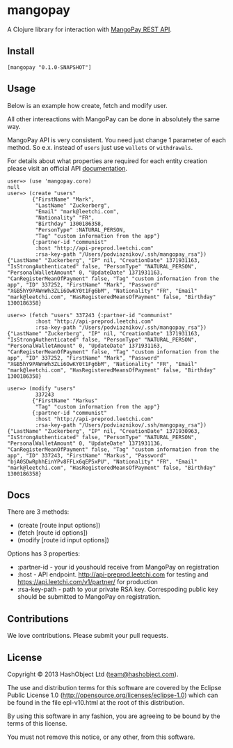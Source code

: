 # mangopay

A Clojure library for interaction with [MangoPay REST API](http://www.mangopay.com/overview/).


## Install

```shell
[mangopay "0.1.0-SNAPSHOT"]
```

## Usage

Below is an example how create, fetch and modify user.

All other intereactions with MangoPay can be done in absolutely the same way.

MangoPay API is very consistent. You need just change 1 parameter of each method. So e.x.
instead of `users` just use `wallets` or `withdrawals`.

For details about what properties are required for each entity creation please visit
an official API [documentation](http://www.mangopay.com/api-references/).


```shell
user=> (use 'mangopay.core)
null
user=> (create "users"
        {"FirstName" "Mark",
         "LastName" "Zuckerberg",
         "Email" "mark@leetchi.com",
         "Nationality" "FR",
         "Birthday" 1300186358,
         "PersonType" :NATURAL_PERSON,
         "Tag" "custom information from the app"}
        {:partner-id "communist"
         :host "http://api-preprod.leetchi.com"
         :rsa-key-path "/Users/podviaznikov/.ssh/mangopay_rsa"})
{"LastName" "Zuckerberg", "IP" nil, "CreationDate" 1371931163, "IsStrongAuthenticated" false, "PersonType" "NATURAL_PERSON", "PersonalWalletAmount" 0, "UpdateDate" 1371931163, "CanRegisterMeanOfPayment" false, "Tag" "custom information from the app", "ID" 337252, "FirstName" "Mark", "Password" "XGB5hY9PAWnWh3ZLi6OwKY0t1Fg6bM", "Nationality" "FR", "Email" "mark@leetchi.com", "HasRegisteredMeansOfPayment" false, "Birthday" 1300186358}

user=> (fetch "users" 337243 {:partner-id "communist"
         :host "http://api-preprod.leetchi.com"
         :rsa-key-path "/Users/podviaznikov/.ssh/mangopay_rsa"})
{"LastName" "Zuckerberg", "IP" nil, "CreationDate" 1371931163, "IsStrongAuthenticated" false, "PersonType" "NATURAL_PERSON", "PersonalWalletAmount" 0, "UpdateDate" 1371931163, "CanRegisterMeanOfPayment" false, "Tag" "custom information from the app", "ID" 337252, "FirstName" "Mark", "Password" "XGB5hY9PAWnWh3ZLi6OwKY0t1Fg6bM", "Nationality" "FR", "Email" "mark@leetchi.com", "HasRegisteredMeansOfPayment" false, "Birthday" 1300186358}

user=> (modify "users"
         337243
        {"FirstName" "Markus"
         "Tag" "custom information from the app"}
        {:partner-id "communist"
         :host "http://api-preprod.leetchi.com"
         :rsa-key-path "/Users/podviaznikov/.ssh/mangopay_rsa"})
{"LastName" "Zuckerberg", "IP" nil, "CreationDate" 1371930963, "IsStrongAuthenticated" false, "PersonType" "NATURAL_PERSON", "PersonalWalletAmount" 0, "UpdateDate" 1371931136, "CanRegisterMeanOfPayment" false, "Tag" "custom information from the app", "ID" 337243, "FirstName" "Markus", "Password" "bjA0SDwRphhEinYPv8FFLx6qEP5xPU", "Nationality" "FR", "Email" "mark@leetchi.com", "HasRegisteredMeansOfPayment" false, "Birthday" 1300186358}
```

## Docs


There are 3 methods:

  * (create [route input options])
  * (fetch [route id options])
  * (modify [route id input options])

Options has 3 properties:

  * :partner-id - your id youshould receive from MangoPay on registration
  * :host - API endpoint. http://api-preprod.leetchi.com for testing and https://api.leetchi.com/v1/partner/ for production
  * :rsa-key-path - path to your private RSA key. Correspoding public key should be submitted to MangoPay on registration.


## Contributions

We love contributions. Please submit your pull requests.


## License

Copyright © 2013 HashObject Ltd (team@hashobject.com).

The use and distribution terms for this software are covered by the Eclipse Public License 1.0 (http://opensource.org/licenses/eclipse-1.0) which can be found in the file epl-v10.html at the root of this distribution.

By using this software in any fashion, you are agreeing to be bound by the terms of this license.

You must not remove this notice, or any other, from this software.
